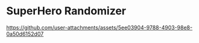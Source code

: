# SuperHero Randomizer


https://github.com/user-attachments/assets/5ee03904-9788-4903-98e8-0a50d6152d07

